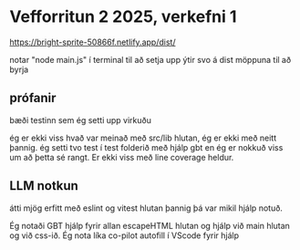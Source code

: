 # Vefforritun 2 2025, verkefni 1

https://bright-sprite-50866f.netlify.app/dist/  


notar "node main.js"  í terminal til að setja upp
ýtir svo á dist möppuna til að byrja

## prófanir

bæði testinn sem ég setti upp virkuðu

ég er ekki viss hvað var meinað með src/lib hlutan, ég er ekki með neitt þannig. ég setti tvo test í test folderið með hjálp gbt en ég er nokkuð viss um að þetta sé rangt. Er ekki viss með line coverage heldur.


## LLM notkun

átti mjög erfitt með eslint og vitest hlutan þannig þá var mikil hjálp notuð.

Ég notaði GBT hjálp fyrir allan escapeHTML hlutan og hjálp við main hlutan og við css-ið.
Ég nota líka co-pilot autofill í VScode fyrir hjálp

